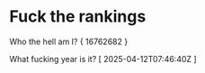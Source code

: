# Fuck the rankings

Who the hell am I?
{ 16762682 }

What fucking year is it?
[ 2025-04-12T07:46:40Z ]

